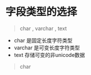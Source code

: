 # 字段类型的选择

> char , varchar , text 
 - char 是固定长度字符类型
 - varchar 是可变长度字符类型
 - text 存储可变的非unicode数据
 
> char